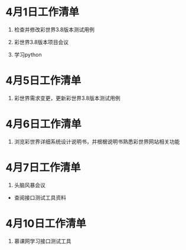 # 4月1日工作清单

1. 检查并修改彩世界3.8版本测试用例

2. 彩世界3.8版本项目会议

3. 学习python

# 4月5日工作清单

1. 彩世界需求变更，更新彩世界3.8版本测试用例

# 4月6日工作清单

1. 浏览彩世界详细系统设计说明书，并根椐说明书熟悉彩世界网站相关功能


# 4月7日工作清单

1. 头脑风暴会议

*  查阅接口测试工具资料


# 4月10日工作清单

1. 慕课网学习接口测试工具
